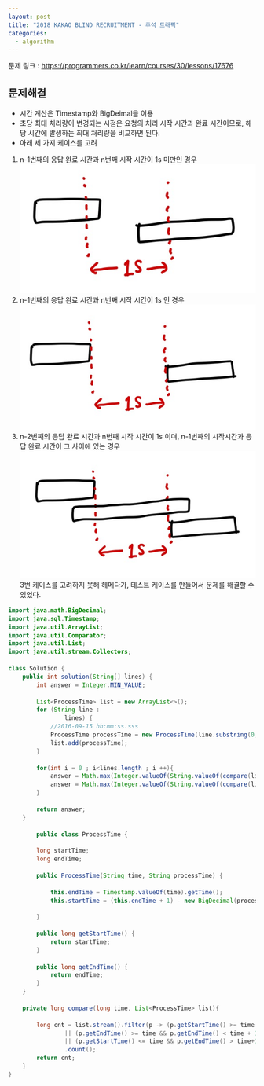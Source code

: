```yaml
---
layout: post
title: "2018 KAKAO BLIND RECRUITMENT - 추석 트래픽"
categories:
  - algorithm
---
```


문제 링크 : <https://programmers.co.kr/learn/courses/30/lessons/17676>

## 문제해결
* 시간 계산은 Timestamp와 BigDeimal을 이용
* 초당 최대 처리량이 변경되는 시점은 요청의 처리 시작 시간과 완료 시간이므로, 해당 시간에 발생하는 최대 처리량을 비교하면 된다.
* 아래 세 가지 케이스를 고려 
1. n-1번째의 응답 완료 시간과 n번째 시작 시간이 1s 미만인 경우
![texture theme preview](/img/201225_case1.png)
2. n-1번째의 응답 완료 시간과 n번째 시작 시간이 1s 인 경우
![texture theme preview](/img/201225_case2.png)
3. n-2번째의 응답 완료 시간과 n번째 시작 시간이 1s 이며, n-1번째의 시작시간과 응답 완료 시간이 그 사이에 있는 경우
![texture theme preview](/img/201225_case3.png)
3번 케이스를 고려하지 못해 헤메다가, 테스트 케이스를 만들어서 문제를 해결할 수 있었다.

```java
import java.math.BigDecimal;
import java.sql.Timestamp;
import java.util.ArrayList;
import java.util.Comparator;
import java.util.List;
import java.util.stream.Collectors;

class Solution {
    public int solution(String[] lines) {
        int answer = Integer.MIN_VALUE;

        List<ProcessTime> list = new ArrayList<>();
        for (String line :
                lines) {
            //2016-09-15 hh:mm:ss.sss
            ProcessTime processTime = new ProcessTime(line.substring(0, 23), line.split(" ")[2]);
            list.add(processTime);
        }

        for(int i = 0 ; i<lines.length ; i ++){
            answer = Math.max(Integer.valueOf(String.valueOf(compare(list.get(i).getStartTime(), list))),answer);
            answer = Math.max(Integer.valueOf(String.valueOf(compare(list.get(i).getEndTime(), list))),answer);
        }

        return answer;
    }

        public class ProcessTime {

        long startTime;
        long endTime;

        public ProcessTime(String time, String processTime) {

            this.endTime = Timestamp.valueOf(time).getTime();
            this.startTime = (this.endTime + 1) - new BigDecimal(processTime.substring(0, processTime.length() - 1)).movePointRight(3).longValue();

        }

        public long getStartTime() {
            return startTime;
        }

        public long getEndTime() {
            return endTime;
        }
    }

    private long compare(long time, List<ProcessTime> list){

        long cnt = list.stream().filter(p -> (p.getStartTime() >= time && p.getStartTime() < time+1000)
                || (p.getEndTime() >= time && p.getEndTime() < time + 1000)
                || (p.getStartTime() <= time && p.getEndTime() > time+1000))
                .count();
        return cnt;
    }
}
```
